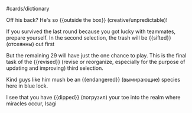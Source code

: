 #cards/dictionary 

Off his back?  He's so {{outside the box}} (creative/unpredictable)!

If you survived the last round because you got lucky with teammates, prepare yourself. In the second selection, the trash will be {{sifted}} (отсеянны) out first 

But the remaining 29 will have just the one chance to play. This is the final task of the {{revised}} (revise or reorganize, especially for the purpose of updating and improving) third selection.

Kind guys like him mush be an {{endangered}} (вымирающие) species here in blue lock. <!--SR:!2024-01-09,3,250-->

I see that you have {{dipped}} (погрузил) your toe into the realm where miracles occur, Isagi

